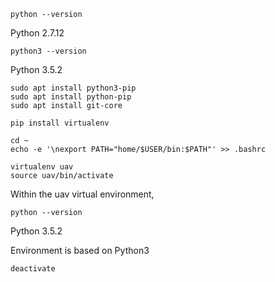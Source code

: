 ```
python --version
```
Python 2.7.12

```
python3 --version
```
Python 3.5.2

```
sudo apt install python3-pip
sudo apt install python-pip
sudo apt install git-core
```


```
pip install virtualenv

cd ~
echo -e '\nexport PATH="home/$USER/bin:$PATH"' >> .bashrc

virtualenv uav
source uav/bin/activate

```

Within the uav virtual environment,
```
python --version
```
Python 3.5.2

Environment is based on Python3

```
deactivate

```
